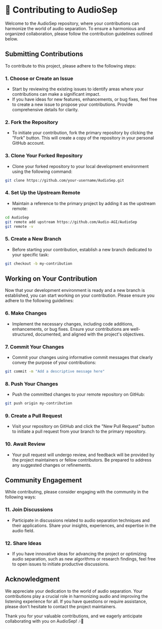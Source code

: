 # 🎵 Contributing to AudioSep

Welcome to the AudioSep repository, where your contributions can harmonize the world of audio separation. To ensure a harmonious and organized collaboration, please follow the contribution guidelines outlined below.

## **Submitting Contributions**

To contribute to this project, please adhere to the following steps:

### **1. Choose or Create an Issue**

- Start by reviewing the existing issues to identify areas where your contributions can make a significant impact.
- If you have ideas for new features, enhancements, or bug fixes, feel free to create a new issue to propose your contributions. Provide comprehensive details for clarity.

### **2. Fork the Repository**

- To initiate your contribution, fork the primary repository by clicking the "Fork" button. This will create a copy of the repository in your personal GitHub account.

### **3. Clone Your Forked Repository**

- Clone your forked repository to your local development environment using the following command:

```bash
git clone https://github.com/your-username/AudioSep.git
```

### **4. Set Up the Upstream Remote**

- Maintain a reference to the primary project by adding it as the upstream remote:

```bash
cd AudioSep
git remote add upstream https://github.com/Audio-AGI/AudioSep
git remote -v
```

### **5. Create a New Branch**

- Before starting your contribution, establish a new branch dedicated to your specific task:

```bash
git checkout -b my-contribution
```

## **Working on Your Contribution**

Now that your development environment is ready and a new branch is established, you can start working on your contribution. Please ensure you adhere to the following guidelines:

### **6. Make Changes**

- Implement the necessary changes, including code additions, enhancements, or bug fixes. Ensure your contributions are well-structured, documented, and aligned with the project's objectives.

### **7. Commit Your Changes**

- Commit your changes using informative commit messages that clearly convey the purpose of your contributions:

```bash
git commit -m "Add a descriptive message here"
```

### **8. Push Your Changes**

- Push the committed changes to your remote repository on GitHub:

```bash
git push origin my-contribution
```

### **9. Create a Pull Request**

- Visit your repository on GitHub and click the "New Pull Request" button to initiate a pull request from your branch to the primary repository.

### **10. Await Review**

- Your pull request will undergo review, and feedback will be provided by the project maintainers or fellow contributors. Be prepared to address any suggested changes or refinements.

## **Community Engagement**

While contributing, please consider engaging with the community in the following ways:

### **11. Join Discussions**

- Participate in discussions related to audio separation techniques and their applications. Share your insights, experiences, and expertise in the audio field.

### **12. Share Ideas**

- If you have innovative ideas for advancing the project or optimizing audio separation, such as new algorithms or research findings, feel free to open issues to initiate productive discussions.

## **Acknowledgment**

We appreciate your dedication to the world of audio separation. Your contributions play a crucial role in harmonizing audio and improving the listening experience for all. If you have questions or require assistance, please don't hesitate to contact the project maintainers.

Thank you for your valuable contributions, and we eagerly anticipate collaborating with you on AudioSep! 🎶🙌
